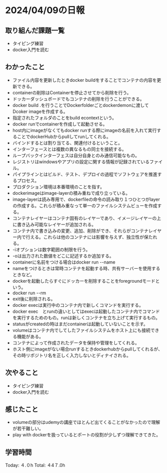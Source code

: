 # 2024/04/09の日報
## 取り組んだ課題一覧
* タイピング練習
* docker入門を読む
## わかったこと
*  ファイル内容を更新したときdocker buildをすることでコンテナの内容を更新できる。
*  containerの削除はContainerを停止させてから削除を行う。
  *  ドッカーダッシュボードでもコンテナの削除を行うことができる。
*  docker build .を行うことでDockerfolderごとdockerdemonに渡してDcoker imageを作成する。
  *  指定されたフォルダのことをbuild econtextという。
*  docker runでcontainerを作成して起動させる。
* host内にimageがなくてもdocker runする際にimageの名前を入れて実行することでdockerHubからpullしてrunしてくれる。
* バインドするとは割り当てる、関連付けるということ。
* インターフェースとは複数の異なるもの同士を接続する。
* ループバックインターフェスは自分自身とのみ通信可能なもの。
* レジストリはwindowsやアプリの設定に関する情報が記録されているファイル。
* パイプラインとはビルド、テスト、デプロイの過程でソフトウェアを推進するプロセス。
* プロダクション環境は本番環境のことを指す。
* dockerimageはimage-layerの積み重ねで成り立っている。
* image-layerは読み専用で、dockerfileの命令の読み取り１つひとつがlayerの作成する。これらが積み重なって単一のファイルシステムビューを作成する。
* コンテナレイヤーはコンテナ固有のレイヤーであり、イメージレイヤーの上に書き込み可能なレイヤーが追加される。
 * コンテナ内で書き込みの変更、追加、削除ができ、それらがコンテナレイヤー内で行える。これらは他のコンテナには影響を与えず、独立性が保たれる。
*  -iオプションは数字範囲の制限を行う。
* -oは出力された数値をどこに記述するか追加する。
* containerに名前をつける場合はdocker run --name <name> <image>
 * nameをつけるときは常時コンテナを起動する時、共有サーバーを使用するときなど。
*  dockerを起動したらすぐにドッカーを削除することをforegroundモードという。
 * docker run --rm <image>
 * exit後に削除される。
* docker execは実行中のコンテナ内で新しくコマンドを実行する。
* docker exec　とrunの違いとしてはexecは起動したコンテナ内でコマンドを実行するためのもの。runは新しくコンテナを立ち上げて実行するもの。
* statusがcreatedの時はまだcontainerは起動していないことを示す。
*  volumeはコンテナ内でしてしたファイルシステムをホスト上にも接続できる機能がある。
 * コンテナによって作成されたデータを保持や管理をしてくれる。
* ホスト側にimageがない場合runするときdockerhubからpullしてくれるが、その時リポジトリ名を正しく入力しないとディナイされる。   
## 次やること
* タイピング練習
* docker入門を読む
## 感じたこと
* volumeの部分はudemyの講座でほとんど出てくることがなかったので理解が若干難しい。
* play with dockerを扱っているとポートの役割が少しずつ理解できてきた。
##  学習時間
Today: ４.０h
Total: ４4７.0h
